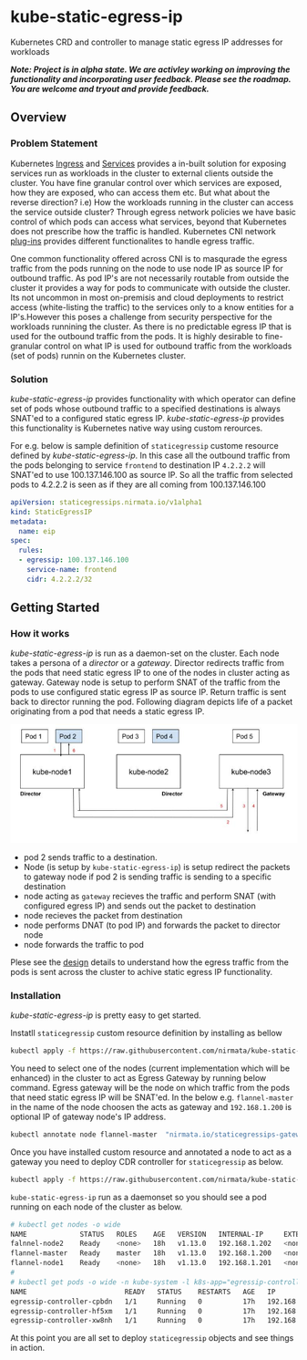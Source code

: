# kube-static-egress-ip

Kubernetes CRD and controller to manage static egress IP addresses for workloads


***Note: Project is in alpha state. We are activley working on improving the functionality and incorporating user feedback. Please see the roadmap. You are welcome and tryout and provide feedback.***

## Overview

### Problem Statement

Kubernetes [Ingress](https://kubernetes.io/docs/concepts/services-networking/ingress/) and [Services](https://kubernetes.io/docs/concepts/services-networking/service/) provides a in-built solution for exposing services run as workloads in the cluster to external clients outside the cluster. You have fine granular control over which services are exposed, how they are exposed, who can access them etc. But what about the reverse direction? i.e) How the workloads running in the cluster can access the service outside cluster? Through egress network policies we have basic control of which pods can access what services, beyond that Kubernetes does not prescribe how the traffic is handled. Kubernetes CNI network [plug-ins](https://kubernetes.io/docs/concepts/extend-kubernetes/compute-storage-net/network-plugins/) provides different functionalites to handle egress traffic.

One common functionality offered across CNI is to masqurade the egress traffic from the pods running on the node to use node IP as source IP for outbound traffic. As pod IP's are not necessarily routable from outside the cluster it provides a way for pods to communicate with outside the cluster. Its not uncommon in most on-premisis and cloud deployments to restrict access (white-listing the traffic)  to the services only to a know entities for a IP's.However this poses a challenge from security perspective for the workloads runnining the cluster. As there is no predictable egress IP that is used for the outbound traffic from the pods. It is highly desirable to fine-granular control on what IP is used for outbound traffic from the workloads (set of pods) runnin on the Kubernetes cluster.

### Solution

*kube-static-egress-ip* provides functionality with which operator can define set of pods whose outbound traffic to a specified destinations is always SNAT'ed to a configured static egress IP. *kube-static-egress-ip* provides this functionality is Kubernetes native way using custom rerources.

For e.g. below is sample definition of `staticegressip` custome resource defined by *kube-static-egress-ip*. In this case all the outbound traffic from the pods belonging to service `frontend` to destination IP `4.2.2.2` will SNAT'ed to use 100.137.146.100 as source IP. So all the traffic from selected pods to 4.2.2.2 is seen as if they are all coming from 100.137.146.100

```yaml
apiVersion: staticegressips.nirmata.io/v1alpha1
kind: StaticEgressIP
metadata:
  name: eip
spec:
  rules:
  - egressip: 100.137.146.100
    service-name: frontend
    cidr: 4.2.2.2/32
```

## Getting Started

### How it works

*kube-static-egress-ip* is run as a daemon-set on the cluster. Each node takes a persona of a *director* or a *gateway*. Director redirects traffic from the pods that need static egress IP to one of the nodes in cluster acting as gateway. Gateway node is setup to perform SNAT of the traffic from the pods to use configured static egress IP as source IP. Return traffic is sent back to director running the pod. Following diagram depicts life of a packet originating from a pod that needs a static egress IP.

<p align="center">
  <img src="docs/img/static-egress-ip.jpg"> </image>
</p>

- pod 2 sends traffic to a destination.
- Node (is setup by `kube-static-egress-ip`) is setup redirect the packets to gateway node if pod 2 is sending traffic is sending to a specific destination
- node acting as `gateway` recieves the traffic and perform SNAT (with configured egress IP) and sends out the packet to destination
- node recieves the packet from destination
- node performs DNAT (to pod IP) and forwards the packet to director node
- node forwards the traffic to pod


Plese see the [design](./docs/design.md) details to understand how the egress traffic from the pods is sent across the cluster to achive static egress IP functionality.

### Installation

*kube-static-egress-ip* is pretty easy to get started.

Instatll `staticegressip` custom resource definition by installing as bellow

```sh
kubectl apply -f https://raw.githubusercontent.com/nirmata/kube-static-egress-ip/master/config/crd.yaml
```

You need to select one of the nodes (current implementation which will be enhanced) in the cluster to act as Egress Gateway by running below command. Egress gateway will be the node on which traffic from the pods that need static egress IP will be SNAT'ed. In the below e.g. `flannel-master` in the name of the node choosen the acts as gateway and `192.168.1.200` is optional IP of gateway node's IP address.

```sh
kubectl annotate node flannel-master  "nirmata.io/staticegressips-gateway=192.168.1.200"
```

Once you have installed custom resource and annotated a node to act as a gateway you need to deploy CDR controller for `staticegressip` as below.

```sh
kubectl apply -f https://raw.githubusercontent.com/nirmata/kube-static-egress-ip/master/config/controller.yaml
```

`kube-static-egress-ip` run as a daemonset so you should see a pod running on each node of the cluster as below.

```sh
# kubectl get nodes -o wide 
NAME             STATUS   ROLES    AGE   VERSION   INTERNAL-IP     EXTERNAL-IP   OS-IMAGE             KERNEL-VERSION      CONTAINER-RUNTIME
falnnel-node2    Ready    <none>   18h   v1.13.0   192.168.1.202   <none>        Ubuntu 16.04.5 LTS   4.4.0-116-generic   docker://17.3.2
flannel-master   Ready    master   18h   v1.13.0   192.168.1.200   <none>        Ubuntu 16.04.5 LTS   4.4.0-116-generic   docker://17.3.2
flannel-node1    Ready    <none>   18h   v1.13.0   192.168.1.201   <none>        Ubuntu 16.04.5 LTS   4.4.0-116-generic   docker://17.3.2
#
# kubectl get pods -o wide -n kube-system -l k8s-app="egressip-controller"
NAME                        READY   STATUS    RESTARTS   AGE   IP              NODE             NOMINATED NODE   READINESS GATES
egressip-controller-cpbdn   1/1     Running   0          17h   192.168.1.201   flannel-node1    <none>           <none>
egressip-controller-hf5xm   1/1     Running   0          17h   192.168.1.202   falnnel-node2    <none>           <none>
egressip-controller-xw8nh   1/1     Running   0          17h   192.168.1.200   flannel-master   <none>           <none>
```

At this point you are all set to deploy `staticegressip` objects and see things in action.
